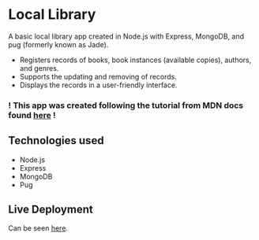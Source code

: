 # Local Library

A basic local library app created in Node.js with Express, MongoDB, and pug (formerly known as Jade).
- Registers records of books, book instances (available copies), authors, and genres.
- Supports the updating and removing of records.
- Displays the records in a user-friendly interface.

### ! This app was created following the tutorial from MDN docs found [here](https://developer.mozilla.org/en-US/docs/Learn/Server-side/Express_Nodejs/Tutorial_local_library_website) !

## Technologies used
- Node.js
- Express
- MongoDB
- Pug

## Live Deployment
Can be seen [here](https://dull-resonant-son.glitch.me/catalog/authors).
